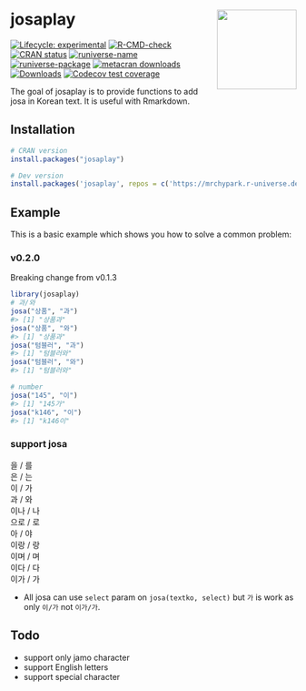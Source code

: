 
<!-- README.md is generated from README.Rmd. Please edit that file -->

# josaplay [<img src="man/figures/logo.png" align="right" height=140/>](https://mrchypark.github.io/josaplay/index.html)

<!-- badges: start -->

[![Lifecycle:
experimental](https://img.shields.io/badge/lifecycle-experimental-orange.svg)](https://lifecycle.r-lib.org/articles/stages.html#experimental)
[![R-CMD-check](https://github.com/mrchypark/josaplay/workflows/R-CMD-check/badge.svg)](https://github.com/mrchypark/josaplay/actions)
[![CRAN
status](https://www.r-pkg.org/badges/version/josaplay)](https://CRAN.R-project.org/package=josaplay)
[![runiverse-name](https://mrchypark.r-universe.dev/badges/:name)](https://mrchypark.r-universe.dev/)
[![runiverse-package](https://mrchypark.r-universe.dev/badges/josaplay)](https://mrchypark.r-universe.dev/ui#packages)
[![metacran
downloads](https://cranlogs.r-pkg.org/badges/josaplay)](https://cran.r-project.org/package=josaplay)
[![Downloads](https://cranlogs.r-pkg.org/badges/grand-total/josaplay)](https://cran.rstudio.com/package=josaplay)
[![Codecov test
coverage](https://codecov.io/gh/mrchypark/josaplay/branch/main/graph/badge.svg)](https://app.codecov.io/gh/mrchypark/josaplay?branch=main)
<!-- badges: end -->

The goal of josaplay is to provide functions to add josa in Korean text.
It is useful with Rmarkdown.

## Installation

``` r
# CRAN version
install.packages("josaplay")

# Dev version
install.packages('josaplay', repos = c('https://mrchypark.r-universe.dev', 'https://cloud.r-project.org'))
```

## Example

This is a basic example which shows you how to solve a common problem:

### v0.2.0

Breaking change from v0.1.3

``` r
library(josaplay)
# 과/와
josa("상품", "과")
#> [1] "상품과"
josa("상품", "와")
#> [1] "상품과"
josa("텀블러", "과")
#> [1] "텀블러와"
josa("텀블러", "와")
#> [1] "텀블러와"

# number
josa("145", "이")
#> [1] "145가"
josa("k146", "이")
#> [1] "k146이"
```

### support josa

을 / 를  
은 / 는  
이 / 가  
과 / 와  
이나 / 나  
으로 / 로  
아 / 야  
이랑 / 랑  
이며 / 며  
이다 / 다  
이가 / 가

- All josa can use `select` param on `josa(textko, select)` but `가` is
  work as only `이/가` not `이가/가`.

## Todo

- support only jamo character
- support English letters
- support special character
